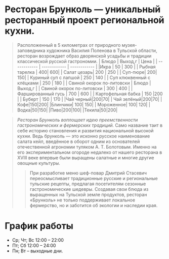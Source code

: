 # Ресторан Брунколь — уникальный ресторанный проект региональной кухни.
 >Расположенный в 5 километрах от природного музея-заповедника художника Василия Поленова в Тульской области, ресторан возрождает образ дворянской усадьбы и традиции классической русской гастрономии.	
|  Блюдо | Выход,г  |  Цена |
| ------------ | ------------ | ------------ |
|Икра   |  50 |  300 |
|  Рыбная тарелка  |  400| 600|
|  Салат цезарь|  200 |  250 |
| Суп-пюре| 200| 150|
| Куриный суп с лапшой   |  250 | 140  |
|  Суп клюквенный с клёцками  | 250  |  180 |
|  Свиной окорок по-литовски |  Блюдо | Выход,г  | 
|  Свиной окорок по-литовски  | 300  | 400  |
|  Фаршированный гусь |  700 | 600  |
| Картофельная бабка  | 150  |200   |
|  Буберт  |  150 | 170  |
|Чай черный|200|70|
| Чай зелёный|200|70|
|Кофе|150|200|
|Блинчики| 100| 150|
| Мороженное| 100| 120|
|Водка|50|150|
|Пиво|200|100|
|Текила|50|200|

> *Ресторан Брунколь воплощает идею преемственности гастрономических и фермерских традиций.*   Само название таит в себе историю становления и развития национальной высокой кухни. Ведь брунколь — это исконно русское наименование салата кейл, введённое в оборот одним из основателей отечественной агрономии туляком А. Т. Болотовым. Именно на его экспериментальном огороде недалеко от нашего ресторана в XVIII веке впервые были выращены салатные и многие другие овощные культуры.
> 
>> При разработке меню шеф-повар Дмитрий Стасевич переосмысливает традиционные русские и региональные тульские рецепты, предлагая посетителям сезонные гастрономические шедевры. Создавая свои блюда из выращенных на Тульской земле продуктов, ресторан «Брунколь» не только поддерживает локальное фермерство, но и заботится об экологии и наследии края.
# График работы
* Ср; Чт; Вс 12:00 – 22:00
* Пт; Сб 12:00 – 24:00
* Пн; Вт – выходные дни.
